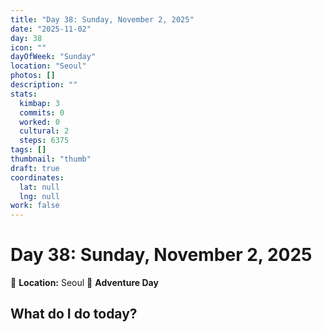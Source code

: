 ```yaml
---
title: "Day 38: Sunday, November 2, 2025"
date: "2025-11-02"
day: 38
icon: ""
dayOfWeek: "Sunday"
location: "Seoul"
photos: []
description: ""
stats:
  kimbap: 3
  commits: 0
  worked: 0
  cultural: 2
  steps: 6375
tags: []
thumbnail: "thumb"
draft: true
coordinates:
  lat: null
  lng: null
work: false
---
```

# Day 38: Sunday, November 2, 2025

📍 **Location:** Seoul
🎒 **Adventure Day**

## What do I do today?


